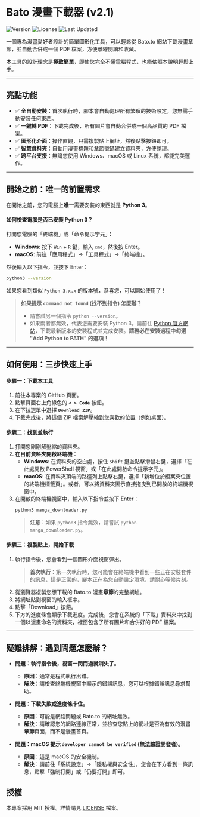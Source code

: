 # Bato 漫畫下載器 (v2.1)

![Version](https://img.shields.io/badge/version-2.1.0-blue)
![License](https://img.shields.io/badge/license-MIT-yellow)
![Last Updated](https://img.shields.io/badge/last%20updated-2025-07-13-informational)

一個專為漫畫愛好者設計的簡單圖形化工具，可以輕鬆從 Bato.to 網站下載漫畫章節，並自動合併成一個 PDF 檔案，方便離線閱讀和收藏。

本工具的設計理念是**極致簡單**，即使您完全不懂電腦程式，也能依照本說明輕鬆上手。

---

## 亮點功能

-   ✅ **全自動安裝**：首次執行時，腳本會自動處理所有繁瑣的技術設定，您無需手動安裝任何東西。
-   ✅ **一鍵轉 PDF**：下載完成後，所有圖片會自動合併成一個高品質的 PDF 檔案。
-   ✅ **圖形化介面**：操作直觀，只需複製貼上網址，然後點擊按鈕即可。
-   ✅ **智慧資料夾**：自動用漫畫標題和章節號碼建立資料夾，方便整理。
-   ✅ **跨平台支援**：無論您使用 Windows、macOS 或 Linux 系統，都能完美運作。

---

## 開始之前：唯一的前置需求

在開始之前，您的電腦上**唯一**需要安裝的東西就是 **Python 3**。

#### 如何檢查電腦是否已安裝 Python 3？

打開您電腦的「終端機」或「命令提示字元」：
-   **Windows**: 按下 `Win` + `R` 鍵，輸入 `cmd`，然後按 Enter。
-   **macOS**: 前往「應用程式」->「工具程式」->「終端機」。

然後輸入以下指令，並按下 Enter：
```bash
python3 --version
```
如果您看到類似 `Python 3.x.x` 的版本號，恭喜您，可以開始使用了！

> **如果提示 `command not found` (找不到指令) 怎麼辦？**
> - 請嘗試另一個指令 `python --version`。
> - 如果兩者都無效，代表您需要安裝 Python 3。請前往 [Python 官方網站](https://www.python.org/downloads/)，下載最新版本的安裝程式並完成安裝。**請務必在安裝過程中勾選 "Add Python to PATH" 的選項！**

---

## 如何使用：三步快速上手

#### 步驟一：下載本工具

1.  前往本專案的 GitHub 頁面。
2.  點擊頁面右上角綠色的 **`< > Code`** 按鈕。
3.  在下拉選單中選擇 **`Download ZIP`**。
4.  下載完成後，將這個 ZIP 檔案解壓縮到您喜歡的位置（例如桌面）。

#### 步驟二：找到並執行

1.  打開您剛剛解壓縮的資料夾。
2.  **在目前資料夾開啟終端機**：
    -   **Windows**: 在資料夾的空白處，按住 `Shift` 鍵並點擊滑鼠右鍵，選擇「在此處開啟 PowerShell 視窗」或「在此處開啟命令提示字元」。
    -   **macOS**: 在資料夾頂端的路徑列上點擊右鍵，選擇「新增位於檔案夾位置的終端機標籤頁」。或者，可以將資料夾圖示直接拖曳到已開啟的終端機視窗中。
3.  在開啟的終端機視窗中，輸入以下指令並按下 Enter：
    ```bash
    python3 manga_downloader.py
    ```
    > **注意**：如果 `python3` 指令無效，請嘗試 `python manga_downloader.py`。

#### 步驟三：複製貼上，開始下載

1.  執行指令後，您會看到一個圖形介面視窗彈出。
    > **首次執行**：第一次執行時，您可能會在終端機中看到一些正在安裝套件的訊息，這是正常的，腳本正在為您自動設定環境，請耐心等候片刻。
2.  從瀏覽器複製您想下載的 Bato.to 漫畫**章節**的完整網址。
3.  將網址貼到視窗的輸入框中。
4.  點擊「Download」按鈕。
5.  下方的進度條會顯示下載進度。完成後，您會在系統的「下載」資料夾中找到一個以漫畫命名的資料夾，裡面包含了所有圖片和合併好的 PDF 檔案。

---

## 疑難排解：遇到問題怎麼辦？

-   **問題：執行指令後，視窗一閃而過就消失了。**
    -   **原因**：通常是程式執行出錯。
    -   **解決**：請檢查終端機視窗中顯示的錯誤訊息，您可以根據錯誤訊息尋求幫助。

-   **問題：下載失敗或進度條卡住。**
    -   **原因**：可能是網路問題或 Bato.to 的網址無效。
    -   **解決**：請確認您的網路連線正常，並檢查您貼上的網址是否為有效的漫畫**章節**頁面，而不是漫畫首頁。

-   **問題：macOS 提示 `developer cannot be verified` (無法驗證開發者)。**
    -   **原因**：這是 macOS 的安全機制。
    -   **解決**：請前往「系統設定」->「隱私權與安全性」，您會在下方看到一條訊息，點擊「強制打開」或「仍要打開」即可。

## 授權

本專案採用 MIT 授權。詳情請見 [LICENSE](LICENSE) 檔案。
